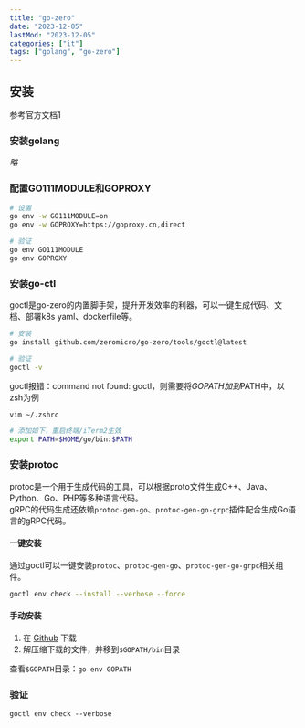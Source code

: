```yaml
---
title: "go-zero"
date: "2023-12-05"
lastMod: "2023-12-05"
categories: ["it"]
tags: ["golang", "go-zero"]
---
```


## 安装
参考官方文档1

### 安装golang
*略*

### 配置GO111MODULE和GOPROXY
```bash
# 设置
go env -w GO111MODULE=on
go env -w GOPROXY=https://goproxy.cn,direct

# 验证
go env GO111MODULE
go env GOPROXY
```

### 安装go-ctl
goctl是go-zero的内置脚手架，提升开发效率的利器，可以一键生成代码、文档、部署k8s yaml、dockerfile等。
```bash
# 安装
go install github.com/zeromicro/go-zero/tools/goctl@latest

# 验证
goctl -v
```

goctl报错：command not found: goctl，则需要将$GOPATH加到$PATH中，以zsh为例
```bash
vim ~/.zshrc

# 添加如下，重启终端/iTerm2生效
export PATH=$HOME/go/bin:$PATH
```

### 安装protoc
protoc是一个用于生成代码的工具，可以根据proto文件生成C++、Java、Python、Go、PHP等多种语言代码。  
gRPC的代码生成还依赖`protoc-gen-go`、`protoc-gen-go-grpc`插件配合生成Go语言的gRPC代码。

#### 一键安装
通过goctl可以一键安装`protoc`、`protoc-gen-go`、`protoc-gen-go-grpc`相关组件。

```bash
goctl env check --install --verbose --force
```

#### 手动安装
1. 在 [Github](https://github.com/protocolbuffers/protobuf/releases) 下载
2. 解压缩下载的文件，并移到`$GOPATH/bin`目录

查看`$GOPATH`目录：`go env GOPATH`

### 验证
`goctl env check --verbose`